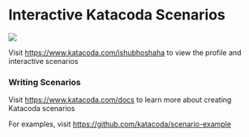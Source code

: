 # Interactive Katacoda Scenarios

[![](http://shields.katacoda.com/katacoda/ishubhoshaha/count.svg)](https://www.katacoda.com/ishubhoshaha "Get your profile on Katacoda.com")

Visit https://www.katacoda.com/ishubhoshaha to view the profile and interactive scenarios

### Writing Scenarios
Visit https://www.katacoda.com/docs to learn more about creating Katacoda scenarios

For examples, visit https://github.com/katacoda/scenario-example

